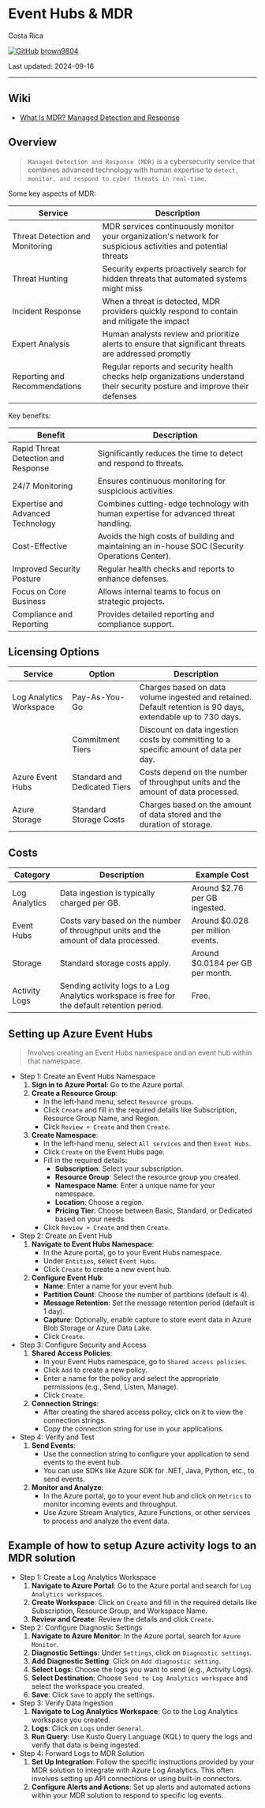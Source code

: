 # Event Hubs & MDR

Costa Rica

[![GitHub](https://img.shields.io/badge/--181717?logo=github&logoColor=ffffff)](https://github.com/)
[brown9804](https://github.com/brown9804)

Last updated: 2024-09-16

----------

## Wiki 

- [What Is MDR? Managed Detection and Response](https://www.microsoft.com/en-us/security/business/security-101/what-is-mdr-managed-detection-response)

## Overview

> `Managed Detection and Response (MDR)` is a cybersecurity service that combines advanced technology with human expertise to `detect, monitor, and respond to cyber threats in real-time`.

Some key aspects of MDR:

| **Service**                    | **Description**                                                                                       |
|--------------------------------|-------------------------------------------------------------------------------------------------------|
| Threat Detection and Monitoring| MDR services continuously monitor your organization's network for suspicious activities and potential threats |
| Threat Hunting                 | Security experts proactively search for hidden threats that automated systems might miss              |
| Incident Response              | When a threat is detected, MDR providers quickly respond to contain and mitigate the impact           |
| Expert Analysis                | Human analysts review and prioritize alerts to ensure that significant threats are addressed promptly |
| Reporting and Recommendations  | Regular reports and security health checks help organizations understand their security posture and improve their defenses |

Key benefits:

| **Benefit**                     | **Description**                                                                 |
|---------------------------------|---------------------------------------------------------------------------------|
| Rapid Threat Detection and Response | Significantly reduces the time to detect and respond to threats.               |
| 24/7 Monitoring                 | Ensures continuous monitoring for suspicious activities.                        |
| Expertise and Advanced Technology | Combines cutting-edge technology with human expertise for advanced threat handling. |
| Cost-Effective                  | Avoids the high costs of building and maintaining an in-house SOC (Security Operations Center).              |
| Improved Security Posture       | Regular health checks and reports to enhance defenses.                         |
| Focus on Core Business          | Allows internal teams to focus on strategic projects.                          |
| Compliance and Reporting        | Provides detailed reporting and compliance support.                            |

## Licensing Options 

| **Service**                | **Option**            | **Description**                                                                 |
|----------------------------|-----------------------|---------------------------------------------------------------------------------|
| Log Analytics Workspace    | Pay-As-You-Go         | Charges based on data volume ingested and retained. Default retention is 90 days, extendable up to 730 days. |
|                            | Commitment Tiers      | Discount on data ingestion costs by committing to a specific amount of data per day. |
| Azure Event Hubs           | Standard and Dedicated Tiers | Costs depend on the number of throughput units and the amount of data processed. |
| Azure Storage              | Standard Storage Costs | Charges based on the amount of data stored and the duration of storage.          |

## Costs 

| **Category**     | **Description**                                                                 | **Example Cost**                       |
|------------------|---------------------------------------------------------------------------------|----------------------------------------|
| Log Analytics    | Data ingestion is typically charged per GB.                                     | Around $2.76 per GB ingested.     |
| Event Hubs       | Costs vary based on the number of throughput units and the amount of data processed. | Around $0.028 per million events. |
| Storage          | Standard storage costs apply.                                                   | Around $0.0184 per GB per month.  |
| Activity Logs    | Sending activity logs to a Log Analytics workspace is free for the default retention period. | Free.                             |

## Setting up Azure Event Hubs 

> Involves creating an Event Hubs namespace and an event hub within that namespace. 

- Step 1: Create an Event Hubs Namespace
    1. **Sign in to Azure Portal**: Go to the Azure portal.
    2. **Create a Resource Group**:
        - In the left-hand menu, select `Resource groups`.
        - Click `Create` and fill in the required details like Subscription, Resource Group Name, and Region.
        - Click `Review + Create` and then `Create`.
    3. **Create Namespace**:
        - In the left-hand menu, select `All services` and then `Event Hubs`.
        - Click `Create` on the Event Hubs page.
        - Fill in the required details:
            - **Subscription**: Select your subscription.
            - **Resource Group**: Select the resource group you created.
            - **Namespace Name**: Enter a unique name for your namespace.
            - **Location**: Choose a region.
            - **Pricing Tier**: Choose between Basic, Standard, or Dedicated based on your needs.
        - Click `Review + Create` and then `Create`.
- Step 2: Create an Event Hub
    1. **Navigate to Event Hubs Namespace**:
        - In the Azure portal, go to your Event Hubs namespace.
        - Under `Entities`, select `Event Hubs`.
        - Click `Create` to create a new event hub.
    2. **Configure Event Hub**:
        - **Name**: Enter a name for your event hub.
        - **Partition Count**: Choose the number of partitions (default is 4).
        - **Message Retention**: Set the message retention period (default is 1 day).
        - **Capture**: Optionally, enable capture to store event data in Azure Blob Storage or Azure Data Lake.
        - Click `Create`.
- Step 3: Configure Security and Access
    1. **Shared Access Policies**:
        - In your Event Hubs namespace, go to `Shared access policies`.
        - Click `Add` to create a new policy.
        - Enter a name for the policy and select the appropriate permissions (e.g., Send, Listen, Manage).
        - Click `Create`.
    2. **Connection Strings**:
        - After creating the shared access policy, click on it to view the connection strings.
        - Copy the connection string for use in your applications.
- Step 4: Verify and Test
    1. **Send Events**:
        - Use the connection string to configure your application to send events to the event hub.
        - You can use SDKs like Azure SDK for .NET, Java, Python, etc., to send events.
    2. **Monitor and Analyze**:
        - In the Azure portal, go to your event hub and click on `Metrics` to monitor incoming events and throughput.
        - Use Azure Stream Analytics, Azure Functions, or other services to process and analyze the event data.

## Example of how to setup Azure activity logs to an MDR solution

- Step 1: Create a Log Analytics Workspace
    1. **Navigate to Azure Portal**: Go to the Azure portal and search for `Log Analytics workspaces`.
    2. **Create Workspace**: Click on `Create` and fill in the required details like Subscription, Resource Group, and Workspace Name.
    3. **Review and Create**: Review the details and click `Create`.
- Step 2: Configure Diagnostic Settings
    1. **Navigate to Azure Monitor**: In the Azure portal, search for `Azure Monitor`.
    2. **Diagnostic Settings**: Under `Settings`, click on `Diagnostic settings`.
    3. **Add Diagnostic Setting**: Click on `Add diagnostic setting`.
    4. **Select Logs**: Choose the logs you want to send (e.g., Activity Logs).
    5. **Select Destination**: Choose `Send to Log Analytics workspace` and select the workspace you created.
    6. **Save**: Click `Save` to apply the settings.
- Step 3: Verify Data Ingestion
    1. **Navigate to Log Analytics Workspace**: Go to the Log Analytics workspace you created.
    2. **Logs**: Click on `Logs` under `General`.
    3. **Run Query**: Use Kusto Query Language (KQL) to query the logs and verify that data is being ingested.
- Step 4: Forward Logs to MDR Solution
    1. **Set Up Integration**: Follow the specific instructions provided by your MDR solution to integrate with Azure Log Analytics. This often involves setting up API connections or using built-in connectors.
    2. **Configure Alerts and Actions**: Set up alerts and automated actions within your MDR solution to respond to specific log events.
